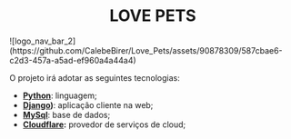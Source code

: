 <h1 align="center">LOVE PETS</h1>
![logo_nav_bar_2](https://github.com/CalebeBirer/Love_Pets/assets/90878309/587cbae6-c2d3-457a-a5ad-ef960a4a44a4)

 
O projeto irá adotar as seguintes tecnologias:

- **[Python](https://www.python.org/)**: linguagem;
- **[Django](https://www.djangoproject.com/))**: aplicação cliente na web;
- **[MySql](https://www.mysql.com/)**: base de dados;
- **[Cloudflare](https://developers.cloudflare.com/):** provedor de serviços de cloud;
